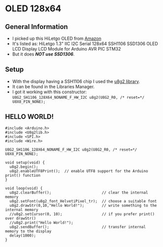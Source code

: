 # OLED 128x64


## General Information
- I picked up this HiLetgo OLED from [Amazon](https://www.amazon.com/dp/B01MRR4LVE?psc=1&ref=ppx_yo2ov_dt_b_product_details)
- It's listed as: HiLetgo 1.3" IIC I2C Serial 128x64 SSH1106 SSD1306 OLED LCD Display LCD Module for Arduino AVR PIC STM32
- But it does **_NOT use SSD1306_**.


## Setup
- With the display having a SSH1106 chip I used the [u8g2 library](https://github.com/olikraus/U8g2_Arduino).
- It can be found in the Libraries Manager.
- I got it working with this constructor: `U8G2_SH1106_128X64_NONAME_F_HW_I2C u8g2(U8G2_R0, /* reset=*/ U8X8_PIN_NONE);`

## HELLO WORLD!
```
#include <Arduino.h>
#include <U8g2lib.h>
#include <SPI.h>
#include <Wire.h>

U8G2_SH1106_128X64_NONAME_F_HW_I2C u8g2(U8G2_R0, /* reset=*/ U8X8_PIN_NONE);

void setup(void) {
  u8g2.begin();
  u8g2.enableUTF8Print();  // enable UTF8 support for the Arduino print() function
}

void loop(void) {
  u8g2.clearBuffer();                       // clear the internal memory
  u8g2.setFont(u8g2_font_HelvetiPixel_tr);  // choose a suitable font
  u8g2.drawStr(0,10,"Hello World!");        // write something to the internal memory
  //u8g2.setCursor(0, 10);                  // if you prefer print() over drawStr()
  //u8g2.print("Hello World!");
  u8g2.sendBuffer();                        // transfer internal memory to the display
  delay(1000);  
}
```

